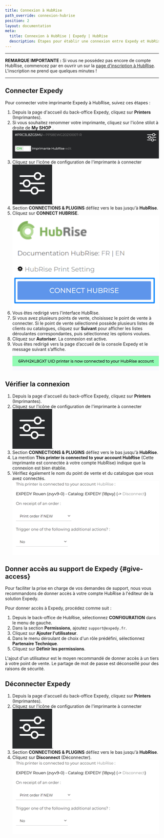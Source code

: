```yaml
---
title: Connexion à HubRise
path_override: connexion-hubrise
position: 2
layout: documentation
meta:
  title: Connexion à HubRise | Expedy | HubRise
  description: Étapes pour établir une connexion entre Expedy et HubRise. Connectez votre caisse et synchronisez vos données avec d'autres applications.
---
```


---

**REMARQUE IMPORTANTE :** Si vous ne possédez pas encore de compte HubRise, commencez par en ouvrir un sur la [page d'inscription à HubRise](https://manager.hubrise.com/signup). L'inscription ne prend que quelques minutes !

---

## Connecter Expedy

Pour connecter votre imprimante Expedy à HubRise, suivez ces étapes :

1. Depuis la page d'accueil du back-office Expedy, cliquez sur **Printers** (Imprimantes).
1. Si vous souhaitez renommer votre imprimante, cliquez sur l'icône stilot à droite de **My SHOP** .
   ![Connexion à HubRise - Sélectioner l'imprimante Expedy Print à connecter](./images/005-2x-expedy-hubrise-printer-to-connect.png)
1. Cliquez sur l'icône de configuration de l'imprimante à connecter <InlineImage width="25" height="25">![icône Crayon](../images/__configuration-icon.png)</InlineImage>.
1. Section **CONNECTIONS & PLUGINS** défilez vers le bas jusqu'à **HubRise**.
1. Cliquez sur **CONNECT HUBRISE**.
   ![Connexion à HubRise - Connecter HubRise](./images/006-2x-expedy-hubrise-connect.png)
1. Vous êtes redirigé vers l'interface HubRise.
1. Si vous avez plusieurs points de vente, choisissez le point de vente à connecter. Si le point de vente sélectionné possède plusieurs listes de clients ou catalogues, cliquez sur **Suivant** pour afficher les listes déroulantes correspondantes, puis sélectionnez les options voulues.
1. Cliquez sur **Autoriser**. La connexion est active.
1. Vous êtes redirigé vers la page d’accueil de la console Expedy et le message suivant s’affiche.
   ![Connexion à HubRise - Confirmation](./images/013-2x-expedy-connection-confirmation.png)



## Vérifier la connexion

1. Depuis la page d'accueil du back-office Expedy, cliquez sur **Printers** (Imprimantes).
1. Cliquez sur l'icône de configuration de l'imprimante à connecter <InlineImage width="25" height="25">![icône Crayon](../images/__configuration-icon.png)</InlineImage>.
1. Section **CONNECTIONS & PLUGINS** défilez vers le bas jusqu'à **HubRise**.
1. La mention **This printer is connected to your account HubRise** (Cette imprimante est connectée à votre compte HubRise) indique que la connexion est bien établie.
1. Vérifiez également le nom du point de vente et du catalogue que vous avez connectés.
   ![Connexion à HubRise - Détails de connection](./images/014-2x-expedy-connection-details.png)

## Donner accès au support de Expedy {#give-access}

Pour faciliter la prise en charge de vos demandes de support, nous vous recommandons de donner accès à votre compte HubRise à l'éditeur de la solution Expedy.

Pour donner accès à Expedy, procédez comme suit :

1. Depuis le back-office de HubRise, sélectionnez **CONFIGURATION** dans le menu de gauche.
1. Dans la section **Permissions**, ajoutez `support@expedy.fr`.
1. Cliquez sur **Ajouter l'utilisateur**.
1. Dans le menu déroulant de choix d'un rôle prédéfini, sélectionnez **Partenaire Technique**.
1. Cliquez sur **Définir les permissions**.

L'ajout d'un utilisateur est le moyen recommandé de donner accès à un tiers à votre point de vente. Le partage de mot de passe est déconseillé pour des raisons de sécurité.

## Déconnecter Expedy

1. Depuis la page d'accueil du back-office Expedy, cliquez sur **Printers** (Imprimantes).
1. Cliquez sur l'icône de configuration de l'imprimante à connecter <InlineImage width="25" height="25">![icône Crayon](../images/__configuration-icon.png)</InlineImage>.
1. Section **CONNECTIONS & PLUGINS** défilez vers le bas jusqu'à **HubRise**.
1. Cliquez sur **Disconnect** (Déconnecter).
   ![Connexion à HubRise - Détails de connection](./images/014-2x-expedy-connection-details.png)